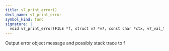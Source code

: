 ```yaml
---
title: v7_print_error()
decl_name: v7_print_error
symbol_kind: func
signature: |
  void v7_print_error(FILE *f, struct v7 *v7, const char *ctx, v7_val_t e);
---
```


Output error object message and possibly stack trace to f 

